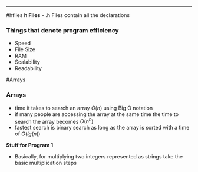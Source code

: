 
---
#hfiles
**h Files** - .h Files contain all the declarations 

### Things that denote program efficiency
- Speed
- File Size
- RAM
- Scalability
- Readability

#Arrays
### Arrays
- time it takes to search an array $O(n)$ using Big O notation
- if many people are accessing the array at the same time the time to search the array becomes $O(n^n)$
- fastest search is binary search as long as the array is sorted with a time of $O(lg(n))$

**Stuff for Program 1**
- Basically, for multiplying two integers represented as strings take the basic multiplication steps